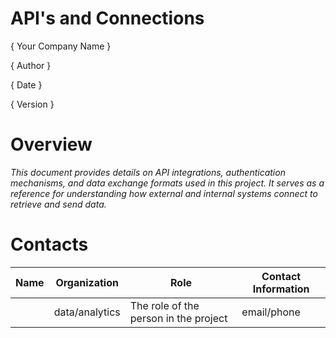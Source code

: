 # API's and Connections

{ Your Company Name }

{ Author  }

{ Date }

{ Version }

# Overview

*This document provides details on API integrations, authentication mechanisms, and data exchange formats used in this project. It serves as a reference for understanding how external and internal systems connect to retrieve and send data.*


# Contacts

| Name | Organization   | Role                                  | Contact Information |
|------|----------------|---------------------------------------|---------------------|
|      | data/analytics | The role of the person in the project | email/phone         |
